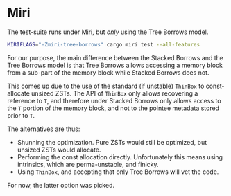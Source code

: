 #   Miri

The test-suite runs under Miri, but _only_ using the Tree Borrows model.

```sh
MIRIFLAGS="-Zmiri-tree-borrows" cargo miri test --all-features
```

For our purpose, the main difference between the Stacked Borrows and the Tree Borrows model is that Tree Borrows allows
accessing a memory block from a sub-part of the memory block while Stacked Borrows does not.

This comes up due to the use of the standard (if unstable) `ThinBox` to const-allocate unsized ZSTs. The API of
`ThinBox` only allows recovering a reference to `T`, and therefore under Stacked Borrows only allows access to the `T`
portion of the memory block, and not to the pointee metadata stored prior to `T`.

The alternatives are thus:

-   Shunning the optimization. Pure ZSTs would still be optimized, but unsized ZSTs would allocate.
-   Performing the const allocation directly. Unfortunately this means using intrinsics, which are perma-unstable, and
    finicky.
-   Using `ThinBox`, and accepting that only Tree Borrows will vet the code.

For now, the latter option was picked.
